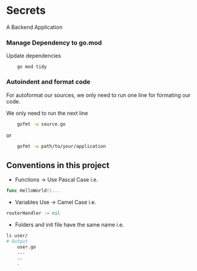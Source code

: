 # Secrets

A Backend Application

### Manage Dependency to go.mod

Update dependencies

```
	go mod tidy
```
### Autoindent and format code

For autoformat our sources, we only need to run one line for formating our code.

We only need to run the next line

```bash
	gofmt -w source.go
```

or

```bash
	gofmt -w path/to/your/application
```

## Conventions in this project

* Functions -> Use Pascal Case i.e.
```go
func HelloWorld()...
```
* Variables Use -> Camel Case i.e.
```go
routerHandler := nil
```
* Folders and init file have the same name i.e.

```bash
ls user/
# Output
	user.go
	...
	..
	.
```
